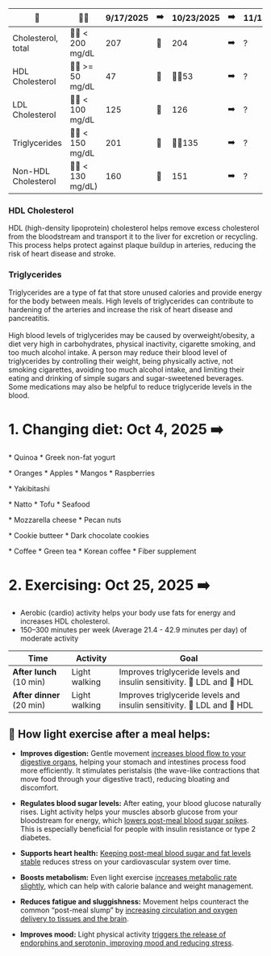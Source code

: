 
🌟 | 👍🏻 | 9/17/2025  | ➡️ | 10/23/2025 | ➡️ | 11/14/2025
-- | -- | -- | -- | -- | -- | --
Cholesterol, total | 👍🏻 < 200 mg/dL | 207  | 🔽 | 204 | ➡️ | ?
HDL Cholesterol | 👍🏻 >= 50 mg/dL | 47 | 🔼 | 👍🏻53 | ➡️ | ?
LDL Cholesterol | 👍🏻 < 100 mg/dL | 125 | 🔼 | 126 | ➡️ | ?
Triglycerides | 👍🏻 < 150 mg/dL | 201 | 🔽 | 👍🏻135 | ➡️ | ?
Non-HDL Cholesterol | 👍🏻 < 130 mg/dL) | 160 | 🔽 | 151 | ➡️ | ?

<h3>HDL Cholesterol</h3>
HDL (high-density lipoprotein) cholesterol helps remove excess cholesterol from the bloodstream and transport it to the liver for excretion or recycling. This process helps protect against plaque buildup in arteries, reducing the risk of heart disease and stroke.

<h3>Triglycerides</h3>
Triglycerides are a type of fat that store unused calories and provide energy for the body between meals. High levels of triglycerides can contribute to hardening of the arteries and increase the risk of heart disease and pancreatitis.
<br/><br/>
High blood levels of triglycerides may be caused by overweight/obesity, a diet very high in carbohydrates, physical inactivity, cigarette smoking, and too much alcohol intake. A person may reduce their blood level of triglycerides by controlling their weight, being physically active, not smoking cigarettes, avoiding too much alcohol intake, and limiting their eating and drinking of simple sugars and sugar-sweetened beverages. Some medications may also be helpful to reduce triglyceride levels in the blood.

<h1>1. Changing diet: Oct 4, 2025 ➡️</h1>

<p>
* Quinoa
* Greek non-fat yogurt
</p>

<p>
* Oranges
* Apples
* Mangos
* Raspberries
</p>

<p>
* Yakibitashi
</p>

<p>
* Natto
* Tofu
* Seafood
</p>

<p>
* Mozzarella cheese
* Pecan nuts
</p>

<p>
* Cookie butteer
* Dark chocolate cookies
</p>

<p>
* Coffee
* Green tea
* Korean coffee
* Fiber supplement
</p>

<h1>2. Exercising: Oct 25, 2025 ➡️</h1>

* Aerobic (cardio) activity helps your body use fats for energy and increases HDL cholesterol.
* 150–300 minutes per week (Average 21.4 - 42.9 minutes per day) of moderate activity

| Time | Activity | Goal |
| -- | -- | -- |
| **After lunch** (10 min) | Light walking | Improves triglyceride levels and insulin sensitivity. 🔽 LDL and 🔼 HDL |
| **After dinner** (20 min) | Light walking | Improves triglyceride levels and insulin sensitivity. 🔽 LDL and 🔼 HDL |

<h2>🧠 How light exercise after a meal helps:</h2>

* **Improves digestion:** Gentle movement <ins>increases blood flow to your digestive organs</ins>, helping your stomach and intestines process food more efficiently. It stimulates peristalsis (the wave-like contractions that move food through your digestive tract), reducing bloating and discomfort.

* **Regulates blood sugar levels:** After eating, your blood glucose naturally rises. Light activity helps your muscles absorb glucose from your bloodstream for energy, which <ins>lowers post-meal blood sugar spikes</ins>. This is especially beneficial for people with insulin resistance or type 2 diabetes.

* **Supports heart health:** <ins>Keeping post-meal blood sugar and fat levels stable</ins> reduces stress on your cardiovascular system over time.

* **Boosts metabolism:** Even light exercise <ins>increases metabolic rate slightly</ins>, which can help with calorie balance and weight management.

* **Reduces fatigue and sluggishness:** Movement helps counteract the common “post-meal slump” by <ins>increasing circulation and oxygen delivery to tissues and the brain</ins>.

* **Improves mood:** Light physical activity <ins>triggers the release of endorphins and serotonin, improving mood and reducing stress</ins>.
